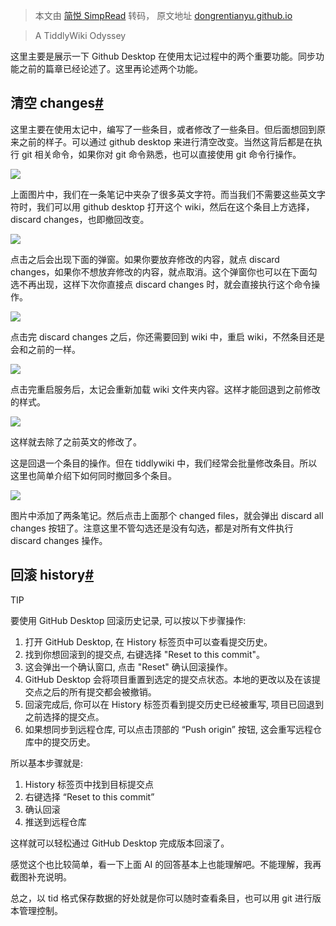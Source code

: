 > 本文由 [简悦 SimpRead](http://ksria.com/simpread/) 转码， 原文地址 [dongrentianyu.github.io](https://dongrentianyu.github.io/a-tiddlywiki-odyssey/guide/tidgi/github-desktop.html)

> A TiddlyWiki Odyssey

这里主要是展示一下 Github Desktop 在使用太记过程中的两个重要功能。同步功能之前的篇章已经论述了。这里再论述两个功能。

清空 changes[#](#清空-changes)
--------------------------

这里主要在使用太记中，编写了一些条目，或者修改了一些条目。但后面想回到原来之前的样子。可以通过 github desktop 来进行清空改变。当然这背后都是在执行 git 相关命令，如果你对 git 命令熟悉，也可以直接使用 git 命令行操作。

![](https://dongrentianyu.github.io/a-tiddlywiki-odyssey/static/image/github-desktop-changes-1.f7a7e3c1.png)

上面图片中，我们在一条笔记中夹杂了很多英文字符。而当我们不需要这些英文字符时，我们可以用 github desktop 打开这个 wiki，然后在这个条目上方选择，discard changes，也即撤回改变。

![](https://dongrentianyu.github.io/a-tiddlywiki-odyssey/static/image/github-desktop-changes-2.d70ca5f6.png)

点击之后会出现下面的弹窗。如果你要放弃修改的内容，就点 discard changes，如果你不想放弃修改的内容，就点取消。这个弹窗你也可以在下面勾选不再出现，这样下次你直接点 discard changes 时，就会直接执行这个命令操作。

![](https://dongrentianyu.github.io/a-tiddlywiki-odyssey/static/image/github-desktop-changes-3.73945c92.png)

点击完 discard changes 之后，你还需要回到 wiki 中，重启 wiki，不然条目还是会和之前的一样。

![](https://dongrentianyu.github.io/a-tiddlywiki-odyssey/static/image/github-desktop-changes-4.cebebfad.png)

点击完重启服务后，太记会重新加载 wiki 文件夹内容。这样才能回退到之前修改的样式。

![](https://dongrentianyu.github.io/a-tiddlywiki-odyssey/static/image/github-desktop-changes-5.be146693.png)

这样就去除了之前英文的修改了。

这是回退一个条目的操作。但在 tiddlywiki 中，我们经常会批量修改条目。所以这里也简单介绍下如何同时撤回多个条目。

![](https://dongrentianyu.github.io/a-tiddlywiki-odyssey/static/image/github-desktop-changes-6.4a551559.png)

图片中添加了两条笔记。然后点击上面那个 changed files，就会弹出 discard all changes 按钮了。注意这里不管勾选还是没有勾选，都是对所有文件执行 discard changes 操作。

回滚 history[#](#回滚-history)
--------------------------

TIP

要使用 GitHub Desktop 回滚历史记录, 可以按以下步骤操作:

1.  打开 GitHub Desktop, 在 History 标签页中可以查看提交历史。
2.  找到你想回滚到的提交点, 右键选择 "Reset to this commit"。
3.  这会弹出一个确认窗口, 点击 "Reset" 确认回滚操作。
4.  GitHub Desktop 会将项目重置到选定的提交点状态。本地的更改以及在该提交点之后的所有提交都会被撤销。
5.  回滚完成后, 你可以在 History 标签页看到提交历史已经被重写, 项目已回退到之前选择的提交点。
6.  如果想同步到远程仓库, 可以点击顶部的 “Push origin” 按钮, 这会重写远程仓库中的提交历史。

所以基本步骤就是:

1.  History 标签页中找到目标提交点
2.  右键选择 “Reset to this commit”
3.  确认回滚
4.  推送到远程仓库

这样就可以轻松通过 GitHub Desktop 完成版本回滚了。

感觉这个也比较简单，看一下上面 AI 的回答基本上也能理解吧。不能理解，我再截图补充说明。

总之，以 tid 格式保存数据的好处就是你可以随时查看条目，也可以用 git 进行版本管理控制。